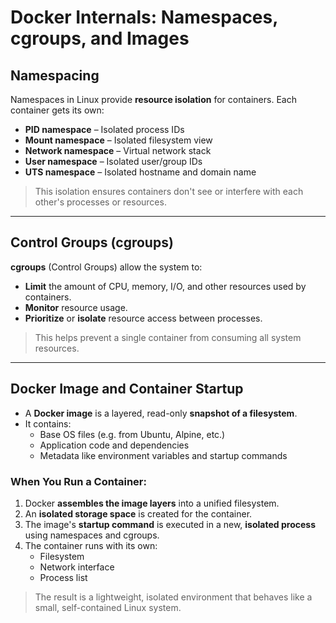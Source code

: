 # Docker Internals: Namespaces, cgroups, and Images

## Namespacing

Namespaces in Linux provide **resource isolation** for containers. Each container gets its own:

- **PID namespace** – Isolated process IDs
- **Mount namespace** – Isolated filesystem view
- **Network namespace** – Virtual network stack
- **User namespace** – Isolated user/group IDs
- **UTS namespace** – Isolated hostname and domain name

> This isolation ensures containers don't see or interfere with each other's processes or resources.

---

## Control Groups (cgroups)

**cgroups** (Control Groups) allow the system to:

- **Limit** the amount of CPU, memory, I/O, and other resources used by containers.
- **Monitor** resource usage.
- **Prioritize** or **isolate** resource access between processes.

> This helps prevent a single container from consuming all system resources.

---

## Docker Image and Container Startup

- A **Docker image** is a layered, read-only **snapshot of a filesystem**.
- It contains:
  - Base OS files (e.g. from Ubuntu, Alpine, etc.)
  - Application code and dependencies
  - Metadata like environment variables and startup commands

### When You Run a Container:

1. Docker **assembles the image layers** into a unified filesystem.
2. An **isolated storage space** is created for the container.
3. The image's **startup command** is executed in a new, **isolated process** using namespaces and cgroups.
4. The container runs with its own:
   - Filesystem
   - Network interface
   - Process list

> The result is a lightweight, isolated environment that behaves like a small, self-contained Linux system.
